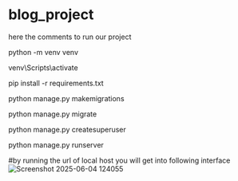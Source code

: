 # blog_project
here the comments to run our project

python -m venv venv

venv\Scripts\activate

pip install -r requirements.txt

python manage.py makemigrations

python manage.py migrate

python manage.py createsuperuser

python manage.py runserver

#by running the url of local host  you will get into following interface
![Screenshot 2025-06-04 124055](https://github.com/user-attachments/assets/279a509e-94b4-4611-9aee-c832487ecdaf)


